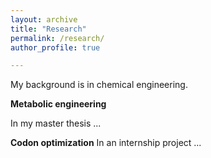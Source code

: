 ```yaml
---
layout: archive
title: "Research"
permalink: /research/
author_profile: true

---
```


My background is in chemical engineering. 

**Metabolic engineering**

In my master thesis ...

**Codon optimization**
In an internship project ...

